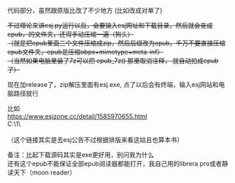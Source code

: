 代码部分，虽然跟原版比改了不少地方 (比如改成对单了)<br>

~~不过理论来讲esj.py运行以后，会要输入esj网址和下载目录，然后就会变成epub，的文件夹，还得手动压缩一遍（狗头）~~<br>
~~（就是把epub里面三个文件压缩成zip，然后后缀改为epub，千万不要直接压缩epub文件夹，epub是压缩obps+mimetype+meta-inf）~~<br>
~~（当然如果电脑里装了7z可以把 epub_7z() 那里取消注释， 就自动拍成epub了）~~<br>

现在加release了，zip解压里面有esj.exe, 点了以后会有终端，输入esj网站和电脑路径就行<br>

比如<br>
https://www.esjzone.cc/detail/1585970655.html<br>
C:\1\ <br>
<br>
（这个链接其实是去esj公告不过根据排版来看这姑且也算本书）<br>

备注：比起下载源码其实是exe更好用，别问我为什么<br>
还有这个epub不能保证全部epub阅读器都能打开，我自己用的librera pro或者静读天下（moon reader）
